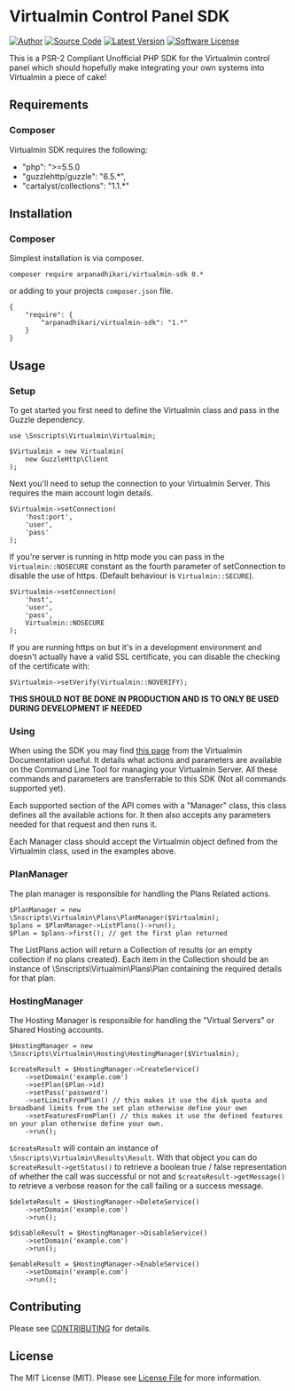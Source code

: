 # Virtualmin Control Panel SDK

[![Author](http://img.shields.io/badge/author-@mikebarlow-red.svg?style=flat-square)](https://twitter.com/mikebarlow)
[![Source Code](http://img.shields.io/badge/source-snscripts/virtualmin--sdk-brightgreen.svg?style=flat-square)](https://github.com/mikebarlow/virtualmin-sdk)
[![Latest Version](https://img.shields.io/github/release/mikebarlow/virtualmin-sdk.svg?style=flat-square)](https://github.com/mikebarlow/virtualmin-sdk/releases)
[![Software License](https://img.shields.io/badge/license-MIT-brightgreen.svg?style=flat-square)](https://github.com/mikebarlow/virtualmin-sdk/blob/master/LICENSE)

This is a PSR-2 Compliant Unofficial PHP SDK for the Virtualmin control panel which should hopefully make integrating your own systems into Virtualmin a piece of cake!

## Requirements

### Composer

Virtualmin SDK requires the following:

* "php": ">=5.5.0
* "guzzlehttp/guzzle": "6.5.*",
* "cartalyst/collections": "1.1.*"

## Installation

### Composer

Simplest installation is via composer.

    composer require arpanadhikari/virtualmin-sdk 0.*

or adding to your projects `composer.json` file.

    {
        "require": {
            "arpanadhikari/virtualmin-sdk": "1.*"
        }
    }

## Usage

### Setup

To get started you first need to define the Virtualmin class and pass in the Guzzle dependency.

    use \Snscripts\Virtualmin\Virtualmin;

    $Virtualmin = new Virtualmin(
        new GuzzleHttp\Client
    );

Next you'll need to setup the connection to your Virtualmin Server. This requires the main account login details.

    $Virtualmin->setConnection(
        'host:port',
        'user',
        'pass'
    );

If you're server is running in http mode you can pass in the `Virtualmin::NOSECURE` constant as the fourth parameter of setConnection to disable the use of https. (Default behaviour is `Virtualmin::SECURE`).

    $Virtualmin->setConnection(
        'host',
        'user',
        'pass',
        Virtualmin::NOSECURE
    );

If you are running https on but it's in a development environment and doesn't actually have a valid SSL certificate, you can disable the checking of the certificate with:

    $Virtualmin->setVerify(Virtualmin::NOVERIFY);

**THIS SHOULD NOT BE DONE IN PRODUCTION AND IS TO ONLY BE USED DURING DEVELOPMENT IF NEEDED**

### Using

When using the SDK you may find [this page](https://www.virtualmin.com/documentation/developer/cli) from the Virtualmin Documentation useful. It details what actions and parameters are available on the Command Line Tool for managing your Virtualmin Server. All these commands and parameters are transferrable to this SDK (Not all commands supported yet). 

Each supported section of the API comes with a "Manager" class, this class defines all the available actions for. It then also accepts any parameters needed for that request and then runs it.

Each Manager class should accept the Virtualmin object defined from the Virtualmin class, used in the examples above.

### PlanManager

The plan manager is responsible for handling the Plans Related actions.

	$PlanManager = new \Snscripts\Virtualmin\Plans\PlanManager($Virtualmin);
	$plans = $PlanManager->ListPlans()->run();
	$Plan = $plans->first(); // get the first plan returned
	
The ListPlans action will return a Collection of results (or an empty collection if no plans created). Each item in the Collection should be an instance of \Snscripts\Virtualmin\Plans\Plan containing the required details for that plan.

### HostingManager

The Hosting Manager is responsible for handling the "Virtual Servers" or Shared Hosting accounts.

	$HostingManager = new \Snscripts\Virtualmin\Hosting\HostingManager($Virtualmin);
	
	$createResult = $HostingManager->CreateService()
		->setDomain('example.com')
		->setPlan($Plan->id)
		->setPass('password')
		->setLimitsFromPlan() // this makes it use the disk quota and broadband limits from the set plan otherwise define your own
		->setFeaturesFromPlan() // this makes it use the defined features on your plan otherwise define your own.
		->run();
		
`$createResult` will contain an instance of `\Snscripts\Virtualmin\Results\Result`. With that object you can do `$createResult->getStatus()` to retrieve a boolean true / false representation of whether the call was successful or not and `$createResult->getMessage()` to retrieve a verbose reason for the call failing or a success message.

	$deleteResult = $HostingManager->DeleteService()
		->setDomain('example.com')
		->run();
		
	$disableResult = $HostingManager->DisableService()
		->setDomain('example.com')
		->run();
		
	$enableResult = $HostingManager->EnableService()
		->setDomain('example.com')
		->run();

## Contributing

Please see [CONTRIBUTING](https://github.com/mikebarlow/virtualmin-sdk/blob/master/CONTRIBUTING.md) for details.

## License

The MIT License (MIT). Please see [License File](https://github.com/mikebarlow/virtualmin-sdk/blob/master/LICENSE) for more information.
